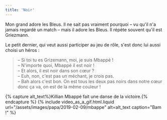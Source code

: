```yaml
---
title: 'Noir'
---
```


Mon grand adore les Bleus. Il ne sait pas vraiment pourquoi – vu qu'il n'a
jamais regardé un match – mais il adore les Bleus. Il répète souvent qu'il est
Griezmann.

<!-- more -->

Le petit dernier, qui veut aussi participer au jeu de rôle, s'est donc lui aussi
choisi un héros :

> – Si toi tu es Grizemann, moi, je suis Mbappé !  
> – N'importe quoi, Mbappé il est noir !  
> – Et alors, il est noir dans son cœur ?  
> – Euh, non, c'est pas un méchant, je crois pas.  
> – Bah alors c'est bon. On est tous les deux pas noirs dans notre cœur donc ça
> va, on est de la même couleur !

{% capture alt_text%}Killian Mbappé fait une danse de la
victoire.{% endcapture %} {% include video_as_a_gif.html.liquid
url="/assets/images/papa/2019-02-09/mbappe"
alt=alt_text
caption="Bam !"
%}
